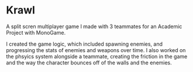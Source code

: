 # Krawl
 A split scren multiplayer game I made with 3 teammates for an Academic Project with MonoGame.
 
 I created the game logic, which included spawning enemies, and progressing the stats of enemies and weapons over time.
 I also worked on the phsyics system alongside a teammate, creating the friction in the game and the way the character
 bounces off of the walls and the enemies.

